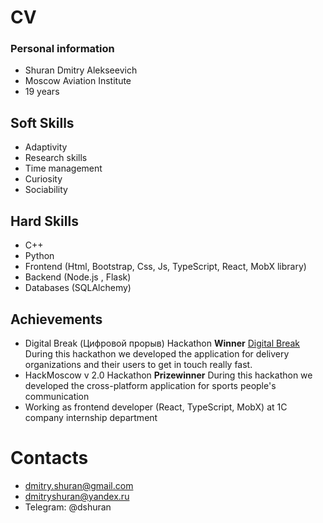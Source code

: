 # CV
### Personal information
  - Shuran Dmitry Alekseevich
  - Moscow Aviation Institute
  - 19 years
## Soft Skills
- Adaptivity
- Research skills
- Time management
- Curiosity
- Sociability
##  Hard Skills
- C++
- Python
- Frontend (Html, Bootstrap, Css, Js, TypeScript, React, MobX library)
- Backend (Node.js , Flask)
- Databases (SQLAlchemy)
## Achievements
- Digital Break (Цифровой прорыв) Hackathon **Winner**
  [Digital Break](digital_break.pdf)  
 During this hackathon we developed the application for delivery organizations and their users to get in touch really fast. 
- HackMoscow v 2.0 Hackathon **Prizewinner**
 During this hackathon we developed the cross-platform application for sports people's communication
- Working as frontend developer (React, TypeScript, MobX) at 1C company internship department
# Contacts  
- dmitry.shuran@gmail.com
- dmitryshuran@yandex.ru
- Telegram: @dshuran
